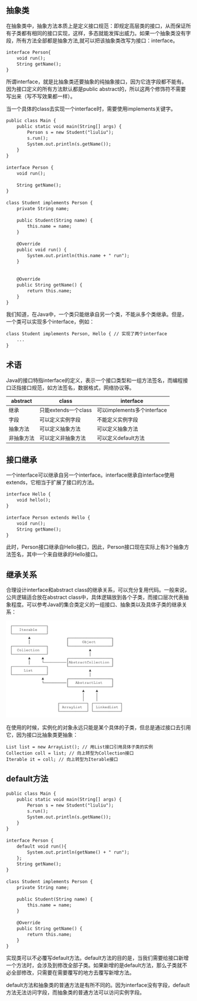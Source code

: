 ## 抽象类

在抽象类中，抽象方法本质上是定义接口规范：即规定高层类的接口，从而保证所有子类都有相同的接口实现，这样，多态就能发挥出威力。如果一个抽象类没有字段，所有方法全部都是抽象方法,就可以把该抽象类改写为接口：interface。

```
interface Person{
    void run();
    String getName();
}
```

所谓interface，就是比抽象类还要抽象的纯抽象接口，因为它连字段都不能有。因为接口定义的所有方法默认都是public abstract的，所以这两个修饰符不需要写出来（写不写效果都一样）。

当一个具体的class去实现一个interface时，需要使用implements关键字。

```
public class Main {
    public static void main(String[] args) {
        Person s = new Student("liuliu");
        s.run();
        System.out.println(s.getName());
    }
}

interface Person {
    void run();

    String getName();
}

class Student implements Person {
    private String name;

    public Student(String name) {
        this.name = name;
    }

    @Override
    public void run() {
        System.out.println(this.name + " run");
    }


    @Override
    public String getName() {
        return this.name;
    }
}
```

我们知道，在Java中，一个类只能继承自另一个类，不能从多个类继承。但是，一个类可以实现多个interface，例如：

```
class Student implements Person, Hello { // 实现了两个interface
    ...
}
```

## 术语

Java的接口特指interface的定义，表示一个接口类型和一组方法签名，而编程接口泛指接口规范，如方法签名，数据格式，网络协议等。

|abstract | class|	interface|
| -------- | -------- | -------- | 
| 继承 |	只能extends一个class	| 可以implements多个interface |
| 字段 |	可以定义实例字段	| 不能定义实例字段 |
| 抽象方法 | 可以定义抽象方法	| 可以定义抽象方法 |
| 非抽象方法|	 可以定义非抽象方法	|  可以定义default方法 |

## 接口继承

一个interface可以继承自另一个interface。interface继承自interface使用extends，它相当于扩展了接口的方法。

```
interface Hello {
    void hello();
}

interface Person extends Hello {
    void run();
    String getName();
}
```

此时，Person接口继承自Hello接口，因此，Person接口现在实际上有3个抽象方法签名，其中一个来自继承的Hello接口。

## 继承关系

合理设计interface和abstract class的继承关系，可以充分复用代码。一般来说，公共逻辑适合放在abstract class中，具体逻辑放到各个子类，而接口层次代表抽象程度。可以参考Java的集合类定义的一组接口、抽象类以及具体子类的继承关系：

![](https://raw.githubusercontent.com/easterCat/img-package/master/img/%E5%B1%8F%E5%B9%95%E5%BF%AB%E7%85%A7%202019-12-10%20%E4%B8%8B%E5%8D%885.41.38.png)

在使用的时候，实例化的对象永远只能是某个具体的子类，但总是通过接口去引用它，因为接口比抽象类更抽象：

```
List list = new ArrayList(); // 用List接口引用具体子类的实例
Collection coll = list; // 向上转型为Collection接口
Iterable it = coll; // 向上转型为Iterable接口
```

## default方法

```
public class Main {
    public static void main(String[] args) {
        Person s = new Student("liuliu");
        s.run();
        System.out.println(s.getName());
    }
}

interface Person {
    default void run(){
        System.out.println(getName() + " run");
    };
    String getName();
}

class Student implements Person {
    private String name;

    public Student(String name) {
        this.name = name;
    }

    @Override
    public String getName() {
        return this.name;
    }
}
```

实现类可以不必覆写default方法。default方法的目的是，当我们需要给接口新增一个方法时，会涉及到修改全部子类。如果新增的是default方法，那么子类就不必全部修改，只需要在需要覆写的地方去覆写新增方法。

default方法和抽象类的普通方法是有所不同的。因为interface没有字段，default方法无法访问字段，而抽象类的普通方法可以访问实例字段。